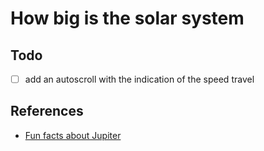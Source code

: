 # How big is the solar system

## Todo

- [ ] add an autoscroll with the indication of the speed travel

## References

- [Fun facts about Jupiter](https://www.universetoday.com/15182/interesting-facts-about-jupiter/)
